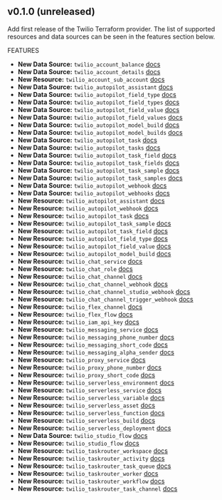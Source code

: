 ## v0.1.0 (unreleased)

Add first release of the Twilio Terraform provider. The list of supported resources and data sources can be seen in the features section below.

FEATURES

- **New Data Source:** `twilio_account_balance` [docs](https://github.com/RJPearson94/terraform-provider-twilio/blob/main/docs/data-sources/account_balance.md)
- **New Data Source:** `twilio_account_details` [docs](https://github.com/RJPearson94/terraform-provider-twilio/blob/main/docs/data-sources/account_details.md)
- **New Resource:** `twilio_account_sub_account` [docs](https://github.com/RJPearson94/terraform-provider-twilio/blob/main/docs/resources/account_sub_account.md)
- **New Data Source:** `twilio_autopilot_assistant` [docs](https://github.com/RJPearson94/terraform-provider-twilio/blob/main/docs/data-sources/autopilot_assistant.md)
- **New Data Source:** `twilio_autopilot_field_type` [docs](https://github.com/RJPearson94/terraform-provider-twilio/blob/main/docs/data-sources/autopilot_field_type.md)
- **New Data Source:** `twilio_autopilot_field_types` [docs](https://github.com/RJPearson94/terraform-provider-twilio/blob/main/docs/data-sources/autopilot_field_types.md)
- **New Data Source:** `twilio_autopilot_field_value` [docs](https://github.com/RJPearson94/terraform-provider-twilio/blob/main/docs/data-sources/autopilot_field_value.md)
- **New Data Source:** `twilio_autopilot_field_values` [docs](https://github.com/RJPearson94/terraform-provider-twilio/blob/main/docs/data-sources/autopilot_field_values.md)
- **New Data Source:** `twilio_autopilot_model_build` [docs](https://github.com/RJPearson94/terraform-provider-twilio/blob/main/docs/data-sources/autopilot_model_build.md)
- **New Data Source:** `twilio_autopilot_model_builds` [docs](https://github.com/RJPearson94/terraform-provider-twilio/blob/main/docs/data-sources/autopilot_model_builds.md)
- **New Data Source:** `twilio_autopilot_task` [docs](https://github.com/RJPearson94/terraform-provider-twilio/blob/main/docs/data-sources/autopilot_task.md)
- **New Data Source:** `twilio_autopilot_tasks` [docs](https://github.com/RJPearson94/terraform-provider-twilio/blob/main/docs/data-sources/autopilot_tasks.md)
- **New Data Source:** `twilio_autopilot_task_field` [docs](https://github.com/RJPearson94/terraform-provider-twilio/blob/main/docs/data-sources/autopilot_task_field.md)
- **New Data Source:** `twilio_autopilot_task_fields` [docs](https://github.com/RJPearson94/terraform-provider-twilio/blob/main/docs/data-sources/autopilot_task_fields.md)
- **New Data Source:** `twilio_autopilot_task_sample` [docs](https://github.com/RJPearson94/terraform-provider-twilio/blob/main/docs/data-sources/autopilot_task_sample.md)
- **New Data Source:** `twilio_autopilot_task_samples` [docs](https://github.com/RJPearson94/terraform-provider-twilio/blob/main/docs/data-sources/autopilot_task_samples.md)
- **New Data Source:** `twilio_autopilot_webhook` [docs](https://github.com/RJPearson94/terraform-provider-twilio/blob/main/docs/data-sources/autopilot_webhook.md)
- **New Data Source:** `twilio_autopilot_webhooks` [docs](https://github.com/RJPearson94/terraform-provider-twilio/blob/main/docs/data-sources/autopilot_webhooks.md)
- **New Resource:** `twilio_autopilot_assistant` [docs](https://github.com/RJPearson94/terraform-provider-twilio/blob/main/docs/resources/autopilot_assistant.md)
- **New Resource:** `twilio_autopilot_webhook` [docs](https://github.com/RJPearson94/terraform-provider-twilio/blob/main/docs/resources/autopilot_webhook.md)
- **New Resource:** `twilio_autopilot_task` [docs](https://github.com/RJPearson94/terraform-provider-twilio/blob/main/docs/resources/autopilot_webhook.md)
- **New Resource:** `twilio_autopilot_task_sample` [docs](https://github.com/RJPearson94/terraform-provider-twilio/blob/main/docs/resources/autopilot_task_sample.md)
- **New Resource:** `twilio_autopilot_task_field` [docs](https://github.com/RJPearson94/terraform-provider-twilio/blob/main/docs/resources/autopilot_task_field.md)
- **New Resource:** `twilio_autopilot_field_type` [docs](https://github.com/RJPearson94/terraform-provider-twilio/blob/main/docs/resources/autopilot_field_type.md)
- **New Resource:** `twilio_autopilot_field_value` [docs](https://github.com/RJPearson94/terraform-provider-twilio/blob/main/docs/resources/autopilot_field_value.md)
- **New Resource:** `twilio_autopilot_model_build` [docs](https://github.com/RJPearson94/terraform-provider-twilio/blob/main/docs/resources/autopilot_model_build.md)
- **New Resource:** `twilio_chat_service` [docs](https://github.com/RJPearson94/terraform-provider-twilio/blob/main/docs/resources/chat_service.md)
- **New Resource:** `twilio_chat_role` [docs](https://github.com/RJPearson94/terraform-provider-twilio/blob/main/docs/resources/chat_role.md)
- **New Resource:** `twilio_chat_channel` [docs](https://github.com/RJPearson94/terraform-provider-twilio/blob/main/docs/resources/chat_channel.md)
- **New Resource:** `twilio_chat_channel_webhook` [docs](https://github.com/RJPearson94/terraform-provider-twilio/blob/main/docs/resources/chat_channel_webhook.md)
- **New Resource:** `twilio_chat_channel_studio_webhook` [docs](https://github.com/RJPearson94/terraform-provider-twilio/blob/main/docs/resources/chat_channel_studio_webhook.md)
- **New Resource:** `twilio_chat_channel_trigger_webhook` [docs](https://github.com/RJPearson94/terraform-provider-twilio/blob/main/docs/resources/chat_channel_trigger_webhook.md)
- **New Resource:** `twilio_flex_channel` [docs](https://github.com/RJPearson94/terraform-provider-twilio/blob/main/docs/resources/flex_channel.md)
- **New Resource:** `twilio_flex_flow` [docs](https://github.com/RJPearson94/terraform-provider-twilio/blob/main/docs/resources/flex_flow.md)
- **New Resource:** `twilio_iam_api_key` [docs](https://github.com/RJPearson94/terraform-provider-twilio/blob/main/docs/resources/iam_api_key.md)
- **New Resource:** `twilio_messaging_service` [docs](https://github.com/RJPearson94/terraform-provider-twilio/blob/main/docs/resources/messaging_service.md)
- **New Resource:** `twilio_messaging_phone_number` [docs](https://github.com/RJPearson94/terraform-provider-twilio/blob/main/docs/resources/messaging_phone_number.md)
- **New Resource:** `twilio_messaging_short_code` [docs](https://github.com/RJPearson94/terraform-provider-twilio/blob/main/docs/resources/messaging_short_code.md)
- **New Resource:** `twilio_messaging_alpha_sender` [docs](https://github.com/RJPearson94/terraform-provider-twilio/blob/main/docs/resources/messaging_alpha_sender.md)
- **New Resource:** `twilio_proxy_service` [docs](https://github.com/RJPearson94/terraform-provider-twilio/blob/main/docs/resources/proxy_service.md)
- **New Resource:** `twilio_proxy_phone_number` [docs](https://github.com/RJPearson94/terraform-provider-twilio/blob/main/docs/resources/proxy_phone_number.md)
- **New Resource:** `twilio_proxy_short_code` [docs](https://github.com/RJPearson94/terraform-provider-twilio/blob/main/docs/resources/proxy_short_code.md)
- **New Resource:** `twilio_serverless_environment` [docs](https://github.com/RJPearson94/terraform-provider-twilio/blob/main/docs/resources/serverless_environment.md)
- **New Resource:** `twilio_serverless_service` [docs](https://github.com/RJPearson94/terraform-provider-twilio/blob/main/docs/resources/serverless_service.md)
- **New Resource:** `twilio_serverless_variable` [docs](https://github.com/RJPearson94/terraform-provider-twilio/blob/main/docs/resources/serverless_variable.md)
- **New Resource:** `twilio_serverless_asset` [docs](https://github.com/RJPearson94/terraform-provider-twilio/blob/main/docs/resources/serverless_asset.md)
- **New Resource:** `twilio_serverless_function` [docs](https://github.com/RJPearson94/terraform-provider-twilio/blob/main/docs/resources/serverless_function.md)
- **New Resource:** `twilio_serverless_build` [docs](https://github.com/RJPearson94/terraform-provider-twilio/blob/main/docs/resources/serverless_build.md)
- **New Resource:** `twilio_serverless_deployment` [docs](https://github.com/RJPearson94/terraform-provider-twilio/blob/main/docs/resources/serverless_deployment.md)
- **New Data Source:** `twilio_studio_flow` [docs](https://github.com/RJPearson94/terraform-provider-twilio/blob/main/docs/data-sources/studio_flow.md)
- **New Resource:** `twilio_studio_flow` [docs](https://github.com/RJPearson94/terraform-provider-twilio/blob/main/docs/resources/studio_flow.md)
- **New Resource:** `twilio_taskrouter_workspace` [docs](https://github.com/RJPearson94/terraform-provider-twilio/blob/main/docs/resources/taskrouter_workspace.md)
- **New Resource:** `twilio_taskrouter_activity` [docs](https://github.com/RJPearson94/terraform-provider-twilio/blob/main/docs/resources/taskrouter_activity.md)
- **New Resource:** `twilio_taskrouter_task_queue` [docs](https://github.com/RJPearson94/terraform-provider-twilio/blob/main/docs/resources/taskrouter_task_queue.md)
- **New Resource:** `twilio_taskrouter_worker` [docs](https://github.com/RJPearson94/terraform-provider-twilio/blob/main/docs/resources/taskrouter_worker.md)
- **New Resource:** `twilio_taskrouter_workflow` [docs](https://github.com/RJPearson94/terraform-provider-twilio/blob/main/docs/resources/taskrouter_workflow.md)
- **New Resource:** `twilio_taskrouter_task_channel` [docs](https://github.com/RJPearson94/terraform-provider-twilio/blob/main/docs/resources/taskrouter_task_channel.md)
